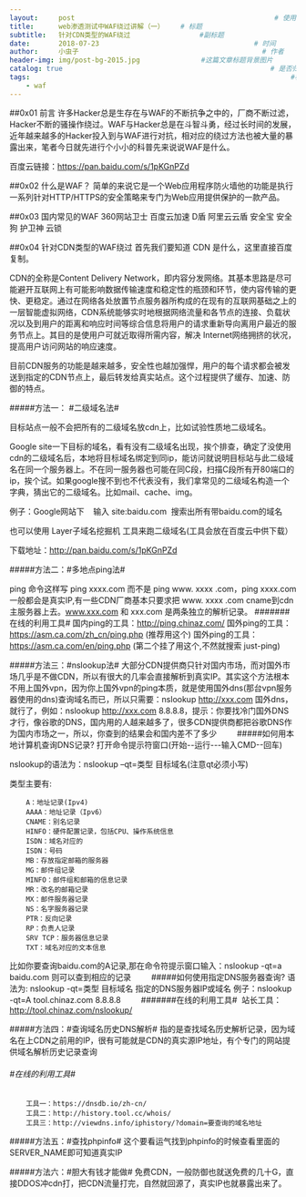 ```yaml
---
layout:     post                                                 # 使用的布局（不需要改）
title:      web渗透测试中WAF绕过讲解（一）    # 标题 
subtitle:   针对CDN类型的WAF绕过                 #副标题
date:       2018-07-23                                      # 时间
author:     小虫子                                             # 作者
header-img: img/post-bg-2015.jpg               #这篇文章标题背景图片
catalog: true                                                   # 是否归档
tags:                                                                #标签
    - waf
---
```


##0x01 前言
许多Hacker总是生存在与WAF的不断抗争之中的，厂商不断过滤，Hacker不断的骚操作绕过。WAF与Hacker总是在斗智斗勇，经过长时间的发展，近年越来越多的Hacker投入到与WAF进行对抗，相对应的绕过方法也被大量的暴露出来，笔者今日就先进行个小小的科普先来说说WAF是什么。

百度云链接：https://pan.baidu.com/s/1pKGnPZd

##0x02 什么是WAF？
简单的来说它是一个Web应用程序防火墙他的功能是执行一系列针对HTTP/HTTPS的安全策略来专门为Web应用提供保护的一款产品。

##0x03 国内常见的WAF
		360网站卫士
		百度云加速
		D盾
		阿里云云盾
		安全宝
		安全狗
		护卫神
		云锁

##0x04 针对CDN类型的WAF绕过
首先我们要知道 CDN 是什么，这里直接百度复制。

CDN的全称是Content Delivery Network，即内容分发网络。其基本思路是尽可能避开互联网上有可能影响数据传输速度和稳定性的瓶颈和环节，使内容传输的更快、更稳定。通过在网络各处放置节点服务器所构成的在现有的互联网基础之上的一层智能虚拟网络，CDN系统能够实时地根据网络流量和各节点的连接、负载状况以及到用户的距离和响应时间等综合信息将用户的请求重新导向离用户最近的服务节点上。其目的是使用户可就近取得所需内容，解决 Internet网络拥挤的状况，提高用户访问网站的响应速度。

目前CDN服务的功能是越来越多，安全性也越加强悍，用户的每个请求都会被发送到指定的CDN节点上，最后转发给真实站点。这个过程提供了缓存、加速、防御的特点。

#####方法一： #二级域名法#

目标站点一般不会把所有的二级域名放cdn上，比如试验性质地二级域名。

Google site一下目标的域名，看有没有二级域名出现，挨个排查，确定了没使用cdn的二级域名后，本地将目标域名绑定到同ip，能访问就说明目标站与此二级域名在同一个服务器上。不在同一服务器也可能在同C段，扫描C段所有开80端口的ip，挨个试。如果google搜不到也不代表没有，我们拿常见的二级域名构造一个字典，猜出它的二级域名。比如mail、cache、img。

例子：Google网站下    输入 site:baidu.com  搜索出所有带baidu.com的域名

也可以使用 Layer子域名挖掘机 工具来跑二级域名(工具会放在百度云中供下载）

下载地址：http://pan.baidu.com/s/1pKGnPZd

#####方法二：#多地点ping法#

ping 命令这样写 ping xxxx.com 而不是 ping www. xxxx .com，ping xxxx.com一般都会是真实IP,有一些CDN厂商基本只要求把 www. xxxx .com cname到cdn主服务器上去。www.xxx.com 和 xxx.com 是两条独立的解析记录。
#######在线的利用工具#
		国内ping的工具：http://ping.chinaz.com/
		国外ping的工具：https://asm.ca.com/zh_cn/ping.php (推荐用这个)
		国外ping的工具：https://asm.ca.com/en/ping.php (第二个挂了用这个,不然就搜索 just-ping)

#####方法三：#nslookup法#
大部分CDN提供商只针对国内市场，而对国外市场几乎是不做CDN，所以有很大的几率会直接解析到真实IP。其实这个方法根本不用上国外vpn，因为你上国外vpn的ping本质，就是使用国外dns(那台vpn服务器使用的dns)查询域名而已，所以只需要：nslookup http://xxx.com 国外dns，就行了，例如：nslookup http://xxx.com 8.8.8.8，提示：你要找冷门国外DNS才行，像谷歌的DNS，国内用的人越来越多了，很多CDN提供商都把谷歌DNS作为国内市场之一，所以，你查到的结果会和国内差不了多少
       
#####如何用本地计算机查询DNS记录?
打开命令提示符窗口(开始--运行---输入CMD--回车)

nslookup的语法为：nslookup –qt=类型 目标域名(注意qt必须小写)

类型主要有:

		A：地址记录(Ipv4)
		AAAA：地址记录（Ipv6）
		CNAME：别名记录
		HINFO：硬件配置记录，包括CPU、操作系统信息
		ISDN：域名对应的
		ISDN：号码
		MB：存放指定邮箱的服务器
		MG：邮件组记录
		MINFO：邮件组和邮箱的信息记录
		MR：改名的邮箱记录
		MX：邮件服务器记录
		NS：名字服务器记录
		PTR：反向记录
		RP：负责人记录
		SRV TCP：服务器信息记录
		TXT：域名对应的文本信息

比如你要查询baidu.com的A记录,那在命令符提示窗口输入：nslookup -qt=a baidu.com 则可以查到相应的记录
        
#####如何使用指定DNS服务器查询?
		语法为: nslookup -qt=类型 目标域名 指定的DNS服务器IP或域名
		例子：nslookup -qt=A tool.chinaz.com 8.8.8.8
       
#######在线的利用工具#
 站长工具：http://tool.chinaz.com/nslookup/

#####方法四：#查询域名历史DNS解析#
指的是查找域名历史解析记录，因为域名在上CDN之前用的IP，很有可能就是CDN的真实源IP地址，有个专门的网站提供域名解析历史记录查询
###### #在线的利用工具#
		工具一：https://dnsdb.io/zh-cn/
		工具二：http://history.tool.cc/whois/
		工具三：http://viewdns.info/iphistory/?domain=要查询的域名地址

#####方法五：#查找phpinfo#
这个要看运气找到phpinfo的时候查看里面的SERVER_NAME即可知道真实IP

#####方法六：#胆大有钱才能做#
 免费CDN，一般防御也就送免费的几十G，直接DDOS冲cdn打，把CDN流量打完，自然就回源了，真实IP也就暴露出来了。
